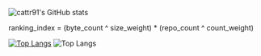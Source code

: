 ![cattr91's GitHub stats](https://cattr91.vercel.app/api?username=cattr91&show_icons=true&theme=radical)

ranking_index = (byte_count ^ size_weight) * (repo_count ^ count_weight)

[![Top Langs](https://cattr91.vercel.app/api/top-langs/?username=cattr91)](https://github.com/cattr91/cattr91)
![Top Langs](https://cattr91.vercel.app/api/top-langs/?username=cattr91&size_weight=0.5&count_weight=0.5)
